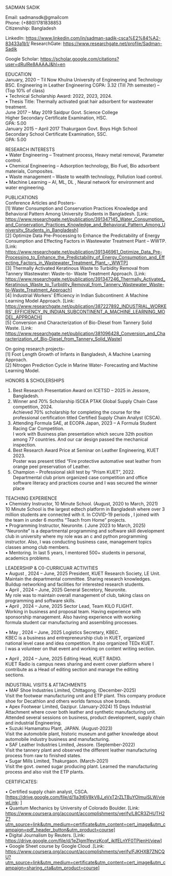SADMAN SADIK 
 
Email: sadmansdk@gmailcom                                                               
Phone: (+880)1781838853                                                                       
Citizenship: Bangladesh    

LinkedIn:  https://www.linkedin.com/in/sadman-sadik-csca%E2%84%A2-83433a1b1/
ResearchGate: https://www.researchgate.net/profile/Sadman-Sadik

Google Scholar: https://scholar.google.com/citations?user=dRuIRe8AAAAJ&hl=en


EDUCATION  
January, 2020 – Til Now             Khulna University of Engineering and Technology  
BSC. Engineering in Leather Engineering 
                                                        CGPA: 3.32 (Till 7th semester) – (Top 10% of class)  
• Technical Scholarship Award: 2022, 2023, 2024.  
• Thesis Title: Thermally activated goat hair adsorbent for wastewater 
treatment.  
June 2017 – May 2019               Saidpur Govt. Science College  
Higher Secondary Certificate Examination, HSC.  
                                                        GPA: 5.00    
January 2015 – April 2017         Thakurgaon Govt. Boys High School  
Secondary School Certificate Examination, SSC.  
                                                        GPA: 5.00 

RESEARCH INTERESTS   
• Water Engineering – Treatment process, Heavy metal removal, Parameter control.  
• Chemical Engineering – Adsorption technology, Bio Fuel, Bio adsorbent materials, Composites.  
• Waste management – Waste to wealth technology, Pollution load control.  
• Machine Learning  – AI, ML, DL , Neural network for environment and water engineering.

PUBLICATIONS   
Conference Articles and Posters-  
[1] Water Consumption and Conservation Practices Knowledge and Behavioral Pattern Among University 
Students in Bangladesh. [Link: https://www.researchgate.net/publication/391347145_Water_Consumption_and_Conservation_Practices_Knowledge_and_Behavioral_Pattern_Among_University_Students_in_Bangladesh]  
[2]  Optimize  Data  Pre-Processing  to  Enhance  the  Predictability  of  Energy  Consumption  and  Effecting 
Factors in Wastewater Treatment Plant – WWTP. [Link: https://www.researchgate.net/publication/391346961_Optimize_Data_Pre-Processing_to_Enhance_the_Predictability_of_Energy_Consumption_and_Effecting_Factors_in_Wastewater_Treatment_Plant_-_WWTP]  
[3]  Thermally  Activated  Keratinous  Waste  to  Turbidity  Removal  from  Tannery  Wastewater:  Waste-to-
Waste Treatment Approach. [Link: https://www.researchgate.net/publication/391347246_Thermally_Activated_Keratinous_Waste_to_Turbidity_Removal_from_Tannery_Wastewater_Waste-to-Waste_Treatment_Approach]  
[4] Industrial Workers' Efficiency in Indian Subcontinent: A Machine Learning Model Approach. [Link: https://www.researchgate.net/publication/387227892_INDUSTRIAL_WORKERS'_EFFICIENCY_IN_INDIAN_SUBCONTINENT_A_MACHINE_LEARNING_MODEL_APPROACH]  
[5] Conversion and Characterization of Bio-Diesel from Tannery Solid Waste. [Link: https://www.researchgate.net/publication/381096428_Conversion_and_Characterization_of_Bio-Diesel_from_Tannery_Solid_Waste]  
 
 

On going research projects-  
[1] Foot Length Growth of Infants in Bangladesh, A Machine Learning Approach.  
[2] Nitrogen Prediction Cycle in Marine Water- Forecasting and Machine Learning Model.

HONORS & SCHOLERSHIPS   
1. Best Research Presentation Award on ICETSD – 2025 in Jessore, Bangladesh.  
2. Winner and 70% Scholarship ISCEA PTAK Global Supply Chain Case competition, 2024.   
Achieved 70% scholarship for  completing the course  for  the professional certification titled Certified 
Supply Chain Analyst (CSCA).  
3. Attending Formula SAE, at ECOPA Japan, 2023 – A Formula Student Racing Car Competition.  
I work with Business plan presentation which secure 32th position among 77 countries. And our car 
design passed the mechanical inspection.  
4. Best Research Award Price at Seminar on Leather Engineering, KUET 2023.  
Poster was present titled “Fire protective automative seat leather from orange peel preservation of 
Leather.  
5. Champion – Professional skill test by “Prism KUET”, 2022.  
Departmental club prism organized case competition and office software literacy and practices course 
and I was secured the winner place


TEACHING EXPERIENCE   
• Chemistry Instructor, 10 Minute School. (August, 2020 to March, 2021)  
10  Minute  School  is  the  largest  edtech  platform  in  Bangladesh  where  over  3  million  students  are 
connected with it. In COVID-19 periods , I joined with the team in under 6 months “Teach from Home” 
projects.  
• Programming Instructor, Neuronite. ( June 2023 to March, 2025)  
“Neuronite” is a departmental programming and software skill development club in university where 
my  role  was  an  c  and  python  programming  instructor.  Also,  I  was conducting  business  case, 
management topics classes among club members.  
• Mentoring. In last 5 years, I mentored 500+ students in personal, academics problems. 


LEADERSHIP & C0-CURRICUAR ACTIVITIES   
• August , 2024 – June, 2025        President, KUET Research Society, LE Unit.   
       Maintain the departmental committee. Sharing research knowledges.  
       Buildup networking and facilities for interested research students.   
• April , 2024 – June, 2025            General Secretory, Neuronite.  
       My role was to maintain overall management of club, taking class on   
       programming and software skills.   
• April , 2024 – June, 2025            Sector Lead, Team KILO FLIGHT.  
       Working in business and proposal team. Having experience with  
       sponsorship management. Also having experience with working  
       formula student car manufacturing and assembling processes.  
 
• May , 2024 – June, 2025            Logistics Secretary, KBEC.  
       KBEC is a business and entrepreneurship club in KUET, organized    
       national level case and idea competition. It also organized TEDx KUET.  
       I was a volunteer on that event and working on content writing section.    
 
• April , 2024 – June, 2025            Editing Head, KUET RADIO.  
       KUET Radio is campus news sharing and event cover platform where I  
       contribute as a Head of editing section and manage the editing  
       sections. 




INDUSTRIAL VISITS & ATTACHMENTS   
• MAF Shoe Industries Limited, Chittagong. (December-2025)  
Visit the footwear manufacturing unit and ETP plant. This company produce shoe for Decathlon and 
others worlds famous shoe brands.   
• Apex Footwear Limited, Gazipur. (January-2024) 
15 Days Industrial Attachment where cover both leather and synthetic manufacturing unit. Attended 
several sessions on business, product development, supply chain and industrial Engineering.  
• Suzuki Hamamatsu Plant, JAPAN. (August-2023)  
Visit  the  automobile  plant,  historic  museum  and  gather  knowledge  about  automobile  industry 
business and manufacturing.  
• SAF Leather Industries Limited, Jessore. (September-2022)  
Visit the tannery plant and observed the different leather manufacturing process from raw to finished 
states.  
• Sugar Mills Limited, Thakurgaon. (March-2021)  
Visit the govt. owned sugar producing plant. Learned the manufacturing process and also visit the ETP 
plants.


CERTIFICATES:

• Certified supply chain analyst, CSCA. [https://drive.google.com/file/d/1la3t6V8kV8J_eVxT2rZLTBuYOlmuiSLW/viewLink: ]  
• Quantum Mechanics by University of Colorado Boulder. [Link: https://www.coursera.org/account/accomplishments/verify/L8CR3ZHUTH2Z?utm_source=link&utm_medium=certificate&utm_content=cert_image&utm_campaign=pdf_header_button&utm_product=course]  
• Digital Journalism by Reuters. [Link: https://drive.google.com/file/d/1eZlgm1fevrzKcqf_jklfELnYF0TPjenH/view]  
• Google Sheet course by Google Cloud .[Link: https://www.coursera.org/account/accomplishments/verify/FJKHXB7ZNCQU?utm_source=link&utm_medium=certificate&utm_content=cert_image&utm_campaign=sharing_cta&utm_product=course]   
 
  
 
  
 
 
 
 
    
 










